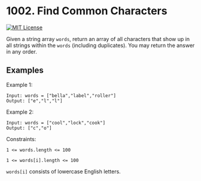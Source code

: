 
# 1002. Find Common Characters


[![MIT License](https://camo.githubusercontent.com/5905bd5b7eec90ffe4233eafa2f0ff45311046010018638745e5720cb996f504/68747470733a2f2f696d672e736869656c64732e696f2f62616467652f446966666963756c74792d456173792d627269676874677265656e)]()


Given a string array `words`, return an array of all characters that show up in all strings within the `words` (including duplicates). You may return the answer in any order.


## Examples

Example 1:
```
Input: words = ["bella","label","roller"]
Output: ["e","l","l"]
```

Example 2:
```
Input: words = ["cool","lock","cook"]
Output: ["c","o"]
```


Constraints:

`1 <= words.length <= 100`

`1 <= words[i].length <= 100`

`words[i]` consists of lowercase English letters.
